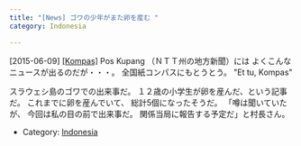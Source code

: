 ```yaml
---
title: "[News] ゴワの少年がまた卵を産む "
category: Indonesia

---
```


[2015-06-09] [[Kompas]](http://kom.ps/AFscue)  Pos Kupang （ＮＴＴ州の地方新聞）には
よくこんなニュースが出るのだが・・・。
全国紙コンパスにもとうとう。
"Et tu, Kompas"

<!--more-->

 スラウェシ島のゴワでの出来事だ。
１２歳の小学生が卵を産んだ、という記事だ。
これまでに卵を産んでいて、
総計5個になったそうだ。
「噂は聞いていたが、
今回は私の目の前で出来事だ。
関係当局に報告する予定だ」と村長さん。

- Category: [Indonesia](https://merapano.github.io/categories.html#Indonesia)

